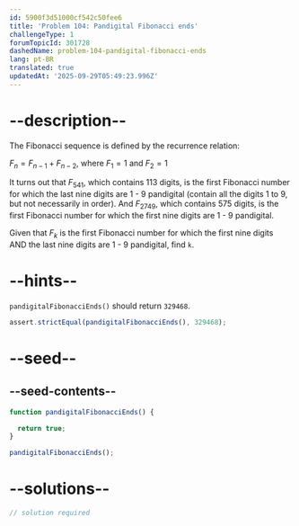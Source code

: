 ```yaml
---
id: 5900f3d51000cf542c50fee6
title: 'Problem 104: Pandigital Fibonacci ends'
challengeType: 1
forumTopicId: 301728
dashedName: problem-104-pandigital-fibonacci-ends
lang: pt-BR
translated: true
updatedAt: '2025-09-29T05:49:23.996Z'
---
```


# --description--

The Fibonacci sequence is defined by the recurrence relation:

$F_n = F_{n − 1} + F_{n − 2}$, where $F_1 = 1$ and $F_2 = 1$

It turns out that $F_{541}$, which contains 113 digits, is the first Fibonacci number for which the last nine digits are 1 - 9 pandigital (contain all the digits 1 to 9, but not necessarily in order). And $F_{2749}$, which contains 575 digits, is the first Fibonacci number for which the first nine digits are 1 - 9 pandigital.

Given that $F_k$ is the first Fibonacci number for which the first nine digits AND the last nine digits are 1 - 9 pandigital, find `k`.

# --hints--

`pandigitalFibonacciEnds()` should return `329468`.

```js
assert.strictEqual(pandigitalFibonacciEnds(), 329468);
```

# --seed--

## --seed-contents--

```js
function pandigitalFibonacciEnds() {

  return true;
}

pandigitalFibonacciEnds();
```

# --solutions--

```js
// solution required
```
